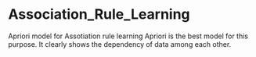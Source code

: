# Association_Rule_Learning
Apriori model for Assotiation rule learning
Apriori is the best model for this purpose.
It clearly shows the dependency of data among each other.
